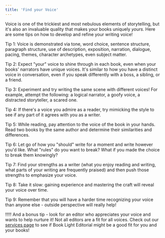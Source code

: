 ```yaml
---
title: 'Find your Voice'
---
```


Voice is one of the trickiest and most nebulous elements of storytelling, but it's also an invaluable quality that makes your books uniquely *yours.* Here are some tips on how to develop and refine your writing voice!

Tip 1: Voice is demonstrated via tone, word choice, sentence structure, paragraph structure, use of description, exposition, narration, dialogue, pacing, themes, character archetypes, even subject matter. 

Tip 2: Expect "your" voice to shine through in each book, even when your books' narrators have unique voices. It's similar to how you have a distinct voice in conversation, even if you speak differently with a boss, a sibling, or a friend.

Tip 3: Experiment and try writing the same scene with different voices! For example, attempt the following: a logical narrator, a goofy voice, a distracted storyteller, a scared one. 

Tip 4: If there's a voice you admire as a reader, try mimicking the style to see if any part of it agrees with you as a writer.

Tip 5: While reading, pay attention to the voice of the book in your hands. Read two books by the same author and determine their similarities and differences. 

Tip 6: Let go of how you "should" write for a moment and write however you'd like. What "rules" do you want to break? What if you made the choice to break them knowingly? 

Tip 7: Find your strengths as a writer (what you enjoy reading and writing, what parts of your writing are frequently praised) and then push those strengths to emphasize your voice.

Tip 8: Take it slow: gaining experience and mastering the craft will reveal your voice over time. 

Tip 9: Remember that you will have a harder time recognizing your voice than anyone else - outside perspective will really help! 

!!!!! And a bonus tip - look for an editor who appreciates your voice and wants to help nurture it! Not all editors are a fit for all voices. Check out our [services page](/services) to see if Book Light Editorial might be a good fit for you and your books!